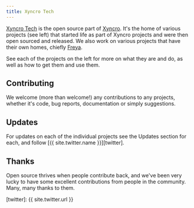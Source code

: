```yaml
---
title: Xyncro Tech
---
```


[Xyncro Tech][xyncro.tech] is the open source part of [Xyncro][xyncro.com]. It's the home of various projects (see left) that started life as part of Xyncro projects and were then open sourced and released. We also work on various projects that have their own homes, chiefly [Freya][freya].

See each of the projects on the left for more on what they are and do, as well as how to get them and use them.

## Contributing

We welcome (more than welcome!) any contributions to any projects, whether it's code, bug reports, documentation or simply suggestions.

## Updates

For updates on each of the individual projects see the Updates section for each, and follow [{{ site.twitter.name }}][twitter].

## Thanks

Open source thrives when people contribute back, and we've been very lucky to have some excellent contributions from people in the community. Many, many thanks to them.

<!--- Sites --->

[xyncro.com]: https://xyncro.com
[xyncro.tech]: https://xyncro.tech

<!--- External --->

[freya]: http://freya.io
[twitter]: {{ site.twitter.url }}
